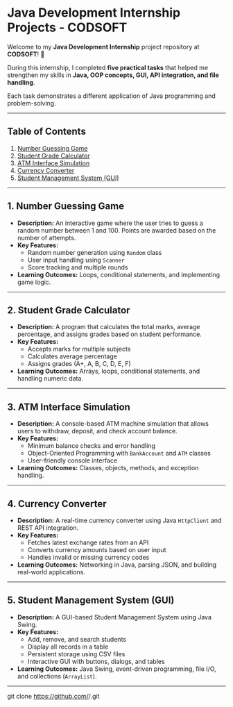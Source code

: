 # Java Development Internship Projects - CODSOFT

Welcome to my **Java Development Internship** project repository at **CODSOFT**! 🎯  

During this internship, I completed **five practical tasks** that helped me strengthen my skills in **Java, OOP concepts, GUI, API integration, and file handling**.  

Each task demonstrates a different application of Java programming and problem-solving.  

---

## Table of Contents
1. [Number Guessing Game](#1-number-guessing-game)
2. [Student Grade Calculator](#2-student-grade-calculator)
3. [ATM Interface Simulation](#3-atm-interface-simulation)
4. [Currency Converter](#4-currency-converter)
5. [Student Management System (GUI)](#5-student-management-system-gui)

---

## 1. Number Guessing Game
- **Description:** An interactive game where the user tries to guess a random number between 1 and 100. Points are awarded based on the number of attempts.  
- **Key Features:**
  - Random number generation using `Random` class
  - User input handling using `Scanner`
  - Score tracking and multiple rounds
- **Learning Outcomes:** Loops, conditional statements, and implementing game logic.  

---

## 2. Student Grade Calculator
- **Description:** A program that calculates the total marks, average percentage, and assigns grades based on student performance.  
- **Key Features:**
  - Accepts marks for multiple subjects
  - Calculates average percentage
  - Assigns grades (A+, A, B, C, D, E, F)
- **Learning Outcomes:** Arrays, loops, conditional statements, and handling numeric data.

---

## 3. ATM Interface Simulation
- **Description:** A console-based ATM machine simulation that allows users to withdraw, deposit, and check account balance.  
- **Key Features:**
  - Minimum balance checks and error handling
  - Object-Oriented Programming with `BankAccount` and `ATM` classes
  - User-friendly console interface
- **Learning Outcomes:** Classes, objects, methods, and exception handling.

---

## 4. Currency Converter
- **Description:** A real-time currency converter using Java `HttpClient` and REST API integration.  
- **Key Features:**
  - Fetches latest exchange rates from an API
  - Converts currency amounts based on user input
  - Handles invalid or missing currency codes
- **Learning Outcomes:** Networking in Java, parsing JSON, and building real-world applications.

---

## 5. Student Management System (GUI)
- **Description:** A GUI-based Student Management System using Java Swing.  
- **Key Features:**
  - Add, remove, and search students
  - Display all records in a table
  - Persistent storage using CSV files
  - Interactive GUI with buttons, dialogs, and tables
- **Learning Outcomes:** Java Swing, event-driven programming, file I/O, and collections (`ArrayList`).

---

git clone https://github.com/<your-username>/<repo-name>.git
